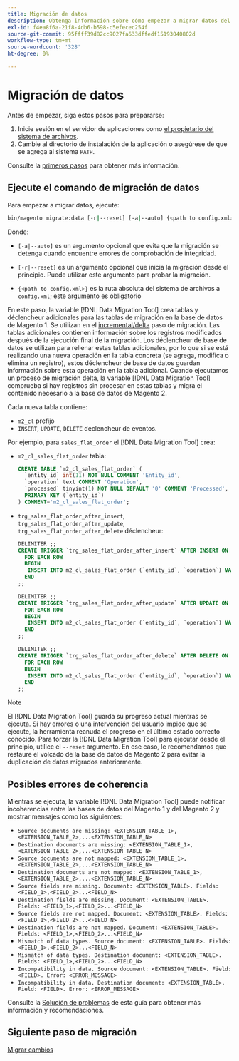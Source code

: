 ```yaml
---
title: Migración de datos
description: Obtenga información sobre cómo empezar a migrar datos del Magento 1 al Magento 2 con la [!DNL Data Migration Tool].
exl-id: f4ea8f6a-21f8-4db6-b598-c5efecec254f
source-git-commit: 95ffff39d82cc9027fa633dffedf15193040802d
workflow-type: tm+mt
source-wordcount: '328'
ht-degree: 0%

---
```


# Migración de datos

Antes de empezar, siga estos pasos para prepararse:

1. Inicie sesión en el servidor de aplicaciones como [el propietario del sistema de archivos](../../../installation/prerequisites/file-system/overview.md).
1. Cambie al directorio de instalación de la aplicación o asegúrese de que se agrega al sistema `PATH`.

Consulte la [primeros pasos](overview.md#first-steps) para obtener más información.

## Ejecute el comando de migración de datos

Para empezar a migrar datos, ejecute:

```bash
bin/magento migrate:data [-r|--reset] [-a|--auto] {<path to config.xml>}
```

Donde:

* `[-a|--auto]` es un argumento opcional que evita que la migración se detenga cuando encuentre errores de comprobación de integridad.

* `[-r|--reset]` es un argumento opcional que inicia la migración desde el principio. Puede utilizar este argumento para probar la migración.

* `{<path to config.xml>}` es la ruta absoluta del sistema de archivos a `config.xml`; este argumento es obligatorio

En este paso, la variable [!DNL Data Migration Tool] crea tablas y déclencheur adicionales para las tablas de migración en la base de datos de Magento 1. Se utilizan en el [incremental/delta](delta.md) paso de migración. Las tablas adicionales contienen información sobre los registros modificados después de la ejecución final de la migración. Los déclencheur de base de datos se utilizan para rellenar estas tablas adicionales, por lo que si se está realizando una nueva operación en la tabla concreta (se agrega, modifica o elimina un registro), estos déclencheur de base de datos guardan información sobre esta operación en la tabla adicional. Cuando ejecutamos un proceso de migración delta, la variable [!DNL Data Migration Tool] comprueba si hay registros sin procesar en estas tablas y migra el contenido necesario a la base de datos de Magento 2.

Cada nueva tabla contiene:

* `m2_cl` prefijo
* `INSERT`, `UPDATE`, `DELETE` déclencheur de eventos.

Por ejemplo, para `sales_flat_order` el [!DNL Data Migration Tool] crea:

* `m2_cl_sales_flat_order` tabla:

   ```sql
   CREATE TABLE `m2_cl_sales_flat_order` (
     `entity_id` int(11) NOT NULL COMMENT 'Entity_id',
     `operation` text COMMENT 'Operation',
     `processed` tinyint(1) NOT NULL DEFAULT '0' COMMENT 'Processed',
     PRIMARY KEY (`entity_id`)
   ) COMMENT='m2_cl_sales_flat_order';
   ```

* `trg_sales_flat_order_after_insert`, `trg_sales_flat_order_after_update`, `trg_sales_flat_order_after_delete` déclencheur:

   ```sql
   DELIMITER ;;
   CREATE TRIGGER `trg_sales_flat_order_after_insert` AFTER INSERT ON `sales_flat_order`
     FOR EACH ROW
     BEGIN
      INSERT INTO m2_cl_sales_flat_order (`entity_id`, `operation`) VALUES (NEW.entity_id, 'INSERT')ON DUPLICATE KEY UPDATE operation = 'INSERT';
     END
   ;;
   
   DELIMITER ;;
   CREATE TRIGGER `trg_sales_flat_order_after_update` AFTER UPDATE ON `sales_flat_order`
     FOR EACH ROW
     BEGIN
      INSERT INTO m2_cl_sales_flat_order (`entity_id`, `operation`) VALUES (NEW.entity_id, 'UPDATE') ON DUPLICATE KEY UPDATE operation = 'UPDATE';
     END
   ;;
   
   DELIMITER ;;
   CREATE TRIGGER `trg_sales_flat_order_after_delete` AFTER DELETE ON `sales_flat_order`
     FOR EACH ROW
     BEGIN
      INSERT INTO m2_cl_sales_flat_order (`entity_id`, `operation`) VALUES (OLD.entity_id, 'DELETE')ON DUPLICATE KEY UPDATE operation = 'DELETE';
     END
   ;;
   ```

>[!NOTE]
>
>El [!DNL Data Migration Tool] guarda su progreso actual mientras se ejecuta. Si hay errores o una intervención del usuario impide que se ejecute, la herramienta reanuda el progreso en el último estado correcto conocido. Para forzar la [!DNL Data Migration Tool] para ejecutar desde el principio, utilice el `--reset` argumento. En ese caso, le recomendamos que restaure el volcado de la base de datos de Magento 2 para evitar la duplicación de datos migrados anteriormente.


## Posibles errores de coherencia

Mientras se ejecuta, la variable [!DNL Data Migration Tool] puede notificar incoherencias entre las bases de datos del Magento 1 y del Magento 2 y mostrar mensajes como los siguientes:

* `Source documents are missing: <EXTENSION_TABLE_1>,<EXTENSION_TABLE_2>,...<EXTENSION_TABLE_N>`
* `Destination documents are missing: <EXTENSION_TABLE_1>,<EXTENSION_TABLE_2>,...<EXTENSION_TABLE_N>`
* `Source documents are not mapped: <EXTENSION_TABLE_1>,<EXTENSION_TABLE_2>,...<EXTENSION_TABLE_N>`
* `Destination documents are not mapped: <EXTENSION_TABLE_1>,<EXTENSION_TABLE_2>,...<EXTENSION_TABLE_N>`
* `Source fields are missing. Document: <EXTENSION_TABLE>. Fields: <FIELD_1>,<FIELD_2>...<FIELD_N>`
* `Destination fields are missing. Document: <EXTENSION_TABLE>. Fields: <FIELD_1>,<FIELD_2>...<FIELD_N>`
* `Source fields are not mapped. Document: <EXTENSION_TABLE>. Fields: <FIELD_1>,<FIELD_2>...<FIELD_N>`
* `Destination fields are not mapped. Document: <EXTENSION_TABLE>. Fields: <FIELD_1>,<FIELD_2>...<FIELD_N>`
* `Mismatch of data types. Source document: <EXTENSION_TABLE>. Fields: <FIELD_1>,<FIELD_2>...<FIELD_N>`
* `Mismatch of data types. Destination document: <EXTENSION_TABLE>. Fields: <FIELD_1>,<FIELD_2>...<FIELD_N>`
* `Incompatibility in data. Source document: <EXTENSION_TABLE>. Field: <FIELD>. Error: <ERROR_MESSAGE>`
* `Incompatibility in data. Destination document: <EXTENSION_TABLE>. Field: <FIELD>. Error: <ERROR_MESSAGE>`

Consulte la [Solución de problemas](https://support.magento.com/hc/en-us/articles/360033020451) de esta guía para obtener más información y recomendaciones.

## Siguiente paso de migración

[Migrar cambios](delta.md)
